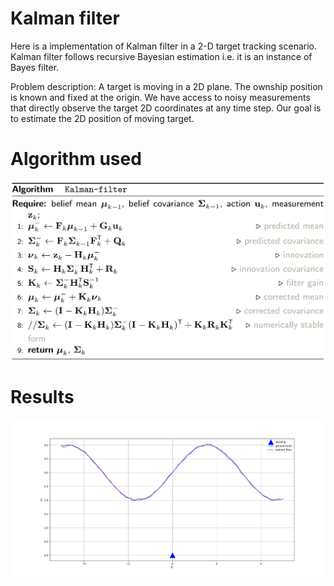# Kalman filter 
Here is a implementation of Kalman filter in a 2-D target tracking scenario. Kalman filter follows recursive Bayesian estimation i.e. it is an instance of Bayes filter.

Problem description: A target is moving in a 2D plane. The ownship position is known and fixed at the origin. We have access to noisy measurements that directly observe the target 2D coordinates at any time step. Our goal is to estimate the 2D position of moving target.

# Algorithm used
![Screenshot](img/kf_algo.jpg)

# Results
![Screenshot](img/kf.png)